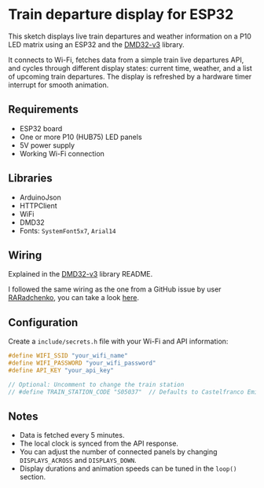 # Train departure display for ESP32

This sketch displays live train departures and weather information on a P10 LED matrix using an ESP32 and the [DMD32-v3](https://github.com/alessandroamella/DMD32-v3) library.

It connects to Wi-Fi, fetches data from a simple train live departures API, and cycles through different display states: current time, weather, and a list of upcoming train departures. The display is refreshed by a hardware timer interrupt for smooth animation.

## Requirements

- ESP32 board
- One or more P10 (HUB75) LED panels
- 5V power supply
- Working Wi-Fi connection

## Libraries

- ArduinoJson
- HTTPClient
- WiFi
- DMD32
- Fonts: `SystemFont5x7`, `Arial14`

## Wiring

Explained in the [DMD32-v3](https://github.com/alessandroamella/DMD32-v3) library README.

I followed the same wiring as the one from a GitHub issue by user [RARadchenko](https://github.com/RARadchenko), you can take a look [here](https://github.com/Qudor-Engineer/DMD32/issues/25).

## Configuration

Create a `include/secrets.h` file with your Wi-Fi and API information:

```cpp
#define WIFI_SSID "your_wifi_name"
#define WIFI_PASSWORD "your_wifi_password"
#define API_KEY "your_api_key"

// Optional: Uncomment to change the train station
// #define TRAIN_STATION_CODE "S05037"  // Defaults to Castelfranco Emilia
```

## Notes

- Data is fetched every 5 minutes.
- The local clock is synced from the API response.
- You can adjust the number of connected panels by changing `DISPLAYS_ACROSS` and `DISPLAYS_DOWN`.
- Display durations and animation speeds can be tuned in the `loop()` section.
